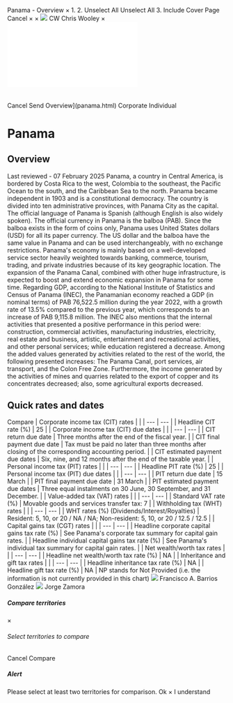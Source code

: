 Panama - Overview
×
1.
2.
Unselect All
Unselect All
3.
Include Cover Page
Cancel
×
×
![](-/media/world-wide-tax-summaries/attachments/global---chris-wooley.ashx%3Frev=ac5e5f3223b34096b1afc2a6009c7320&revision=ac5e5f32-23b3-4096-b1af-c2a6009c7320&hash=859B7ADC84DC2CBEC9760E9E6EE7DE6D0A8BFCDF)
CW
Chris Wooley
×
![](panama.html)
######
Cancel
Send
Overview](panama.html)
Corporate
Individual
# Panama
## Overview
Last reviewed - 07 February 2025
Panama, a country in Central America, is bordered by Costa Rica to the west, Colombia to the southeast, the Pacific Ocean to the south, and the Caribbean Sea to the north. Panama became independent in 1903 and is a constitutional democracy. The country is divided into ten administrative provinces, with Panama City as the capital. The official language of Panama is Spanish (although English is also widely spoken). The official currency in Panama is the balboa (PAB). Since the balboa exists in the form of coins only, Panama uses United States dollars (USD) for all its paper currency. The US dollar and the balboa have the same value in Panama and can be used interchangeably, with no exchange restrictions.
Panama's economy is mainly based on a well-developed service sector heavily weighted towards banking, commerce, tourism, trading, and private industries because of its key geographic location.
The expansion of the Panama Canal, combined with other huge infrastructure, is expected to boost and extend economic expansion in Panama for some time.
Regarding GDP, according to the National Institute of Statistics and Census of Panama (INEC), the Panamanian economy reached a GDP (in nominal terms) of PAB 76,522.5 million during the year 2022, with a growth rate of 13.5% compared to the previous year, which corresponds to an increase of PAB 9,115.8 million.
The INEC also mentions that the internal activities that presented a positive performance in this period were: construction, commercial activities, manufacturing industries, electricity, real estate and business, artistic, entertainment and recreational activities, and other personal services; while education registered a decrease. Among the added values generated by activities related to the rest of the world, the following presented increases: The Panama Canal, port services, air transport, and the Colon Free Zone. Furthermore, the income generated by the activities of mines and quarries related to the export of copper and its concentrates decreased; also, some agricultural exports decreased.
## Quick rates and dates
Compare
| Corporate income tax (CIT) rates | |
| --- | --- |
| Headline CIT rate (%) | 25 |
| Corporate income tax (CIT) due dates | |
| --- | --- |
| CIT return due date | Three months after the end of the fiscal year. |
| CIT final payment due date | Tax must be paid no later than three months after closing of the corresponding accounting period. |
| CIT estimated payment due dates | Six, nine, and 12 months after the end of the taxable year. |
| Personal income tax (PIT) rates | |
| --- | --- |
| Headline PIT rate (%) | 25 |
| Personal income tax (PIT) due dates | |
| --- | --- |
| PIT return due date | 15 March |
| PIT final payment due date | 31 March |
| PIT estimated payment due dates | Three equal instalments on 30 June, 30 September, and 31 December. |
| Value-added tax (VAT) rates | |
| --- | --- |
| Standard VAT rate (%) | Movable goods and services transfer tax: 7 |
| Withholding tax (WHT) rates | |
| --- | --- |
| WHT rates (%) (Dividends/Interest/Royalties) | Resident: 5, 10, or 20 / NA / NA;  Non-resident: 5, 10, or 20 / 12.5 / 12.5 |
| Capital gains tax (CGT) rates | |
| --- | --- |
| Headline corporate capital gains tax rate (%) | See Panama's corporate tax summary for capital gain rates. |
| Headline individual capital gains tax rate (%) | See Panama's individual tax summary for capital gain rates. |
| Net wealth/worth tax rates | |
| --- | --- |
| Headline net wealth/worth tax rate (%) | NA |
| Inheritance and gift tax rates | |
| --- | --- |
| Headline inheritance tax rate (%) | NA |
| Headline gift tax rate (%) | NA |
NP stands for Not Provided (i.e. the information is not currently provided in this chart)
![](-/media/world-wide-tax-summaries/attachments/panama---francisco-barrios.ashx%3Frev=a27cc0c4bf394c4f9fb10deab9f495ee&revision=a27cc0c4-bf39-4c4f-9fb1-0deab9f495ee&hash=D080020EACFEB25C57623DFE258B24FC4263C368)
Francisco A. Barrios González
![](-/media/world-wide-tax-summaries/panamajorge-zamorajorge-zamora-png20210720165246414.ashx%3Frev=52085654738e4b9a9299a274b61c87c0&revision=52085654-738e-4b9a-9299-a274b61c87c0&hash=3736F834A11ABDA38304063F5FE45F0E73577DBE)
Jorge Zamora
##### Compare territories
×
###### Select territories to compare
#####
Cancel
Compare
##### Alert
Please select at least two territories for comparison.
Ok
×
I understand